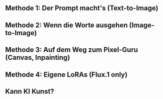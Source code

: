## Methode 1: Der Prompt macht's (Text-to-Image)

## Methode 2: Wenn die Worte ausgehen (Image-to-Image)

## Methode 3: Auf dem Weg zum Pixel-Guru (Canvas, Inpainting)

## Methode 4: Eigene LoRAs (Flux.1 only)

## Kann KI Kunst?
